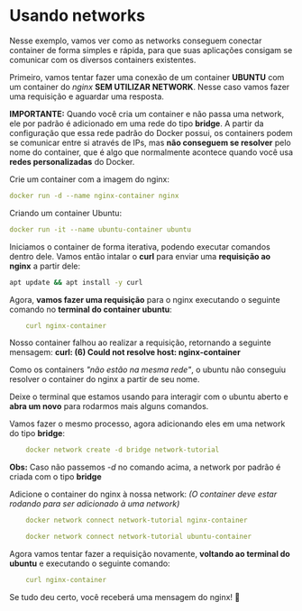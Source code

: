 # Usando networks 

Nesse exemplo, vamos ver como as networks conseguem conectar container de forma simples e rápida, para que suas aplicações consigam se comunicar com os diversos containers existentes.

Primeiro, vamos tentar fazer uma conexão de um container **UBUNTU** com um container do _nginx_ **SEM UTILIZAR NETWORK**. Nesse caso vamos fazer uma requisição e aguardar uma resposta.

**IMPORTANTE:** Quando você cria um container e não passa uma network, ele por padrão é adicionado em uma rede do tipo **bridge**. A partir da configuração que essa rede padrão do Docker possui, os containers podem se comunicar entre si através de IPs, mas **não conseguem se resolver** pelo nome do container, que é algo que normalmente acontece quando você usa **redes personalizadas** do Docker.

Crie um container com a imagem do nginx:
```yaml
docker run -d --name nginx-container nginx
```

Criando um container Ubuntu:
```yaml 
docker run -it --name ubuntu-container ubuntu
```

Iniciamos o container de forma iterativa, podendo executar comandos dentro dele. Vamos então intalar o **curl** para enviar uma **requisição ao nginx** a partir dele:
```sh
apt update && apt install -y curl
```

Agora, **vamos fazer uma requisição** para o nginx executando o seguinte comando no **terminal do container ubuntu**:
```yaml
    curl nginx-container
```

Nosso container falhou ao realizar a requisição, retornando a seguinte mensagem: **curl: (6) Could not resolve host: nginx-container**

Como os containers _"não estão na mesma rede"_, o ubuntu não conseguiu resolver o container do nginx a partir de seu nome.

Deixe o terminal que estamos usando para interagir com o ubuntu aberto e **abra um novo** para rodarmos mais alguns comandos.

Vamos fazer o mesmo processo, agora adicionando eles em uma network do tipo **bridge**:
```yaml
    docker network create -d bridge network-tutorial
```

**Obs:** Caso não passemos _-d <tipo-da-network>_ no comando acima, a network por padrão é criada com o tipo **bridge**

Adicione o container do nginx à nossa network:
_(O container deve estar rodando para ser adicionado à uma network)_
```yaml
    docker network connect network-tutorial nginx-container
```
```yaml
    docker network connect network-tutorial ubuntu-container
```

Agora vamos tentar fazer a requisição novamente, **voltando ao terminal do ubuntu** e executando o seguinte comando:
```yaml
    curl nginx-container
```

Se tudo deu certo, você receberá uma mensagem do nginx! 🎉